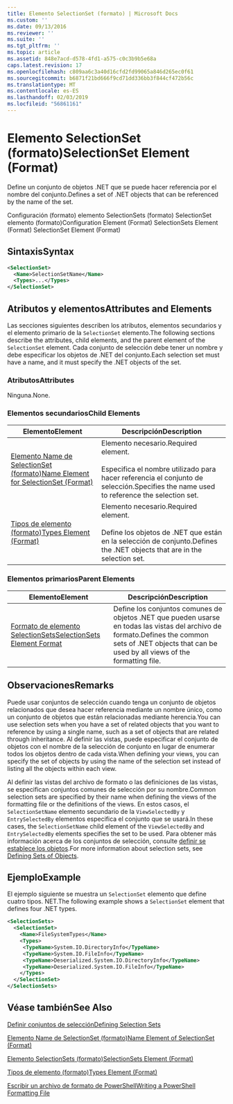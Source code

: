 ```yaml
---
title: Elemento SelectionSet (formato) | Microsoft Docs
ms.custom: ''
ms.date: 09/13/2016
ms.reviewer: ''
ms.suite: ''
ms.tgt_pltfrm: ''
ms.topic: article
ms.assetid: 848e7acd-d578-4fd1-a575-c0c3b9b5e68a
caps.latest.revision: 17
ms.openlocfilehash: c809aa6c3a40d16cfd2fd99065a846d265ec0f61
ms.sourcegitcommit: b6871f21bd666f9cd71dd336bb3f844cf472b56c
ms.translationtype: MT
ms.contentlocale: es-ES
ms.lasthandoff: 02/03/2019
ms.locfileid: "56861161"
---
```

# <a name="selectionset-element-format"></a><span data-ttu-id="b6b57-102">Elemento SelectionSet (formato)</span><span class="sxs-lookup"><span data-stu-id="b6b57-102">SelectionSet Element (Format)</span></span>

<span data-ttu-id="b6b57-103">Define un conjunto de objetos .NET que se puede hacer referencia por el nombre del conjunto.</span><span class="sxs-lookup"><span data-stu-id="b6b57-103">Defines a set of .NET objects that can be referenced by the name of the set.</span></span>

<span data-ttu-id="b6b57-104">Configuración (formato) elemento SelectionSets (formato) SelectionSet elemento (formato)</span><span class="sxs-lookup"><span data-stu-id="b6b57-104">Configuration Element (Format) SelectionSets Element (Format) SelectionSet Element (Format)</span></span>

## <a name="syntax"></a><span data-ttu-id="b6b57-105">Sintaxis</span><span class="sxs-lookup"><span data-stu-id="b6b57-105">Syntax</span></span>

```xml
<SelectionSet>
  <Name>SelectionSetName</Name>
  <Types>...</Types>
</SelectionSet>
```

## <a name="attributes-and-elements"></a><span data-ttu-id="b6b57-106">Atributos y elementos</span><span class="sxs-lookup"><span data-stu-id="b6b57-106">Attributes and Elements</span></span>

<span data-ttu-id="b6b57-107">Las secciones siguientes describen los atributos, elementos secundarios y el elemento primario de la `SelectionSet` elemento.</span><span class="sxs-lookup"><span data-stu-id="b6b57-107">The following sections describe the attributes, child elements, and the parent element of the `SelectionSet` element.</span></span> <span data-ttu-id="b6b57-108">Cada conjunto de selección debe tener un nombre y debe especificar los objetos de .NET del conjunto.</span><span class="sxs-lookup"><span data-stu-id="b6b57-108">Each selection set must have a name, and it must specify the .NET objects of the set.</span></span>

### <a name="attributes"></a><span data-ttu-id="b6b57-109">Atributos</span><span class="sxs-lookup"><span data-stu-id="b6b57-109">Attributes</span></span>

<span data-ttu-id="b6b57-110">Ninguna.</span><span class="sxs-lookup"><span data-stu-id="b6b57-110">None.</span></span>

### <a name="child-elements"></a><span data-ttu-id="b6b57-111">Elementos secundarios</span><span class="sxs-lookup"><span data-stu-id="b6b57-111">Child Elements</span></span>

|<span data-ttu-id="b6b57-112">Elemento</span><span class="sxs-lookup"><span data-stu-id="b6b57-112">Element</span></span>|<span data-ttu-id="b6b57-113">Descripción</span><span class="sxs-lookup"><span data-stu-id="b6b57-113">Description</span></span>|
|-------------|-----------------|
|[<span data-ttu-id="b6b57-114">Elemento Name de SelectionSet (formato)</span><span class="sxs-lookup"><span data-stu-id="b6b57-114">Name Element for SelectionSet (Format)</span></span>](./name-element-for-selectionset-format.md)|<span data-ttu-id="b6b57-115">Elemento necesario.</span><span class="sxs-lookup"><span data-stu-id="b6b57-115">Required element.</span></span><br /><br /> <span data-ttu-id="b6b57-116">Especifica el nombre utilizado para hacer referencia el conjunto de selección.</span><span class="sxs-lookup"><span data-stu-id="b6b57-116">Specifies the name used to reference the selection set.</span></span>|
|[<span data-ttu-id="b6b57-117">Tipos de elemento (formato)</span><span class="sxs-lookup"><span data-stu-id="b6b57-117">Types Element (Format)</span></span>](./types-element-for-selectionset-format.md)|<span data-ttu-id="b6b57-118">Elemento necesario.</span><span class="sxs-lookup"><span data-stu-id="b6b57-118">Required element.</span></span><br /><br /> <span data-ttu-id="b6b57-119">Define los objetos de .NET que están en la selección de conjunto.</span><span class="sxs-lookup"><span data-stu-id="b6b57-119">Defines the .NET objects that are in the selection set.</span></span>|

### <a name="parent-elements"></a><span data-ttu-id="b6b57-120">Elementos primarios</span><span class="sxs-lookup"><span data-stu-id="b6b57-120">Parent Elements</span></span>

|<span data-ttu-id="b6b57-121">Elemento</span><span class="sxs-lookup"><span data-stu-id="b6b57-121">Element</span></span>|<span data-ttu-id="b6b57-122">Descripción</span><span class="sxs-lookup"><span data-stu-id="b6b57-122">Description</span></span>|
|-------------|-----------------|
|[<span data-ttu-id="b6b57-123">Formato de elemento SelectionSets</span><span class="sxs-lookup"><span data-stu-id="b6b57-123">SelectionSets Element Format</span></span>](./selectionsets-element-format.md)|<span data-ttu-id="b6b57-124">Define los conjuntos comunes de objetos .NET que pueden usarse en todas las vistas del archivo de formato.</span><span class="sxs-lookup"><span data-stu-id="b6b57-124">Defines the common sets of .NET objects that can be used by all views of the formatting file.</span></span>|

## <a name="remarks"></a><span data-ttu-id="b6b57-125">Observaciones</span><span class="sxs-lookup"><span data-stu-id="b6b57-125">Remarks</span></span>

<span data-ttu-id="b6b57-126">Puede usar conjuntos de selección cuando tenga un conjunto de objetos relacionados que desea hacer referencia mediante un nombre único, como un conjunto de objetos que están relacionadas mediante herencia.</span><span class="sxs-lookup"><span data-stu-id="b6b57-126">You can use selection sets when you have a set of related objects that you want to reference by using a single name, such as a set of objects that are related through inheritance.</span></span> <span data-ttu-id="b6b57-127">Al definir las vistas, puede especificar el conjunto de objetos con el nombre de la selección de conjunto en lugar de enumerar todos los objetos dentro de cada vista.</span><span class="sxs-lookup"><span data-stu-id="b6b57-127">When defining your views, you can specify the set of objects by using the name of the selection set instead of listing all the objects within each view.</span></span>

<span data-ttu-id="b6b57-128">Al definir las vistas del archivo de formato o las definiciones de las vistas, se especifican conjuntos comunes de selección por su nombre.</span><span class="sxs-lookup"><span data-stu-id="b6b57-128">Common selection sets are specified by their name when defining the views of the formatting file or the definitions of the views.</span></span> <span data-ttu-id="b6b57-129">En estos casos, el `SelectionSetName` elemento secundario de la `ViewSelectedBy` y `EntrySelectedBy` elementos especifica el conjunto que se usará.</span><span class="sxs-lookup"><span data-stu-id="b6b57-129">In these cases, the `SelectionSetName` child element of the `ViewSelectedBy` and `EntrySelectedBy` elements specifies the set to be used.</span></span> <span data-ttu-id="b6b57-130">Para obtener más información acerca de los conjuntos de selección, consulte [definir se establece los objetos](./defining-selection-sets.md).</span><span class="sxs-lookup"><span data-stu-id="b6b57-130">For more information about selection sets, see [Defining Sets of Objects](./defining-selection-sets.md).</span></span>

## <a name="example"></a><span data-ttu-id="b6b57-131">Ejemplo</span><span class="sxs-lookup"><span data-stu-id="b6b57-131">Example</span></span>

<span data-ttu-id="b6b57-132">El ejemplo siguiente se muestra un `SelectionSet` elemento que define cuatro tipos. NET.</span><span class="sxs-lookup"><span data-stu-id="b6b57-132">The following example shows a `SelectionSet` element that defines four .NET types.</span></span>

```xml
<SelectionSets>
  <SelectionSet>
    <Name>FileSystemTypes</Name>
    <Types>
     <TypeName>System.IO.DirectoryInfo</TypeName>
     <TypeName>System.IO.FileInfo</TypeName>
     <TypeName>Deserialized.System.IO.DirectoryInfo</TypeName>
     <TypeName>Deserialized.System.IO.FileInfo</TypeName>
    </Types>
  </SelectionSet>
</SelectionSets>
```

## <a name="see-also"></a><span data-ttu-id="b6b57-133">Véase también</span><span class="sxs-lookup"><span data-stu-id="b6b57-133">See Also</span></span>

[<span data-ttu-id="b6b57-134">Definir conjuntos de selección</span><span class="sxs-lookup"><span data-stu-id="b6b57-134">Defining Selection Sets</span></span>](./defining-selection-sets.md)

[<span data-ttu-id="b6b57-135">Elemento Name de SelectionSet (formato)</span><span class="sxs-lookup"><span data-stu-id="b6b57-135">Name Element of SelectionSet (Format)</span></span>](./name-element-for-selectionset-format.md)

[<span data-ttu-id="b6b57-136">Elemento SelectionSets (formato)</span><span class="sxs-lookup"><span data-stu-id="b6b57-136">SelectionSets Element (Format)</span></span>](./selectionsets-element-format.md)

[<span data-ttu-id="b6b57-137">Tipos de elemento (formato)</span><span class="sxs-lookup"><span data-stu-id="b6b57-137">Types Element (Format)</span></span>](./types-element-for-selectionset-format.md)

[<span data-ttu-id="b6b57-138">Escribir un archivo de formato de PowerShell</span><span class="sxs-lookup"><span data-stu-id="b6b57-138">Writing a PowerShell Formatting File</span></span>](./writing-a-powershell-formatting-file.md)
